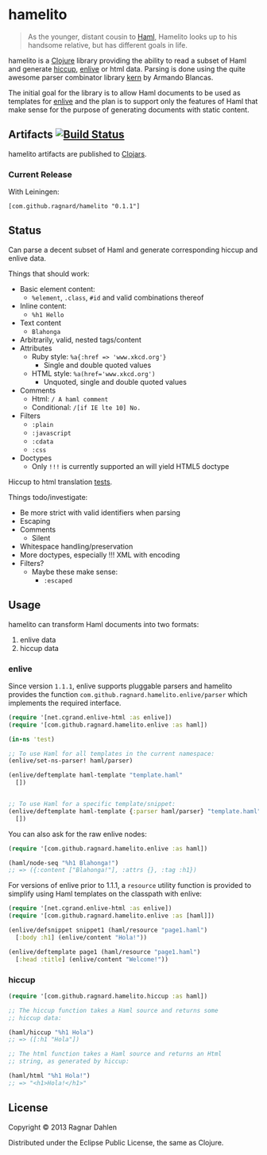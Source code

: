 # hamelito 

> As the younger, distant cousin to [Haml](http://haml.info/), Hamelito
> looks up to his handsome relative, but has different goals in life.

hamelito is a [Clojure](http://www.clojure.org) library providing the
ability to read a subset of Haml and generate [hiccup](https://github.com/weavejester/hiccup),
[enlive](http://github.com/cgrand/enlive) or html
data. Parsing is done using the quite awesome parser combinator
library [kern](https://github.com/blancas/kern/) by Armando Blancas.


The initial goal for the library is to allow Haml documents to be used
as templates for [enlive](http://github.com/cgrand/enlive) and the
plan is to support only the features of Haml that make sense for the
purpose of generating documents with static content.

## Artifacts [![Build Status](https://travis-ci.org/ragnard/hamelito.png?branch=master)](https://travis-ci.org/ragnard/hamelito)

hamelito artifacts are published to [Clojars](http://clojars.org).

### Current Release

With Leiningen:

```
[com.github.ragnard/hamelito "0.1.1"]
```


## Status

Can parse a decent subset of Haml and generate corresponding hiccup
and enlive data.

Things that should work:
- Basic element content:
  - `%element`, `.class`, `#id` and valid combinations thereof
- Inline content:
  - `%h1 Hello`
- Text content
  - `Blahonga`
- Arbitrarily, valid, nested tags/content
- Attributes
  - Ruby style: `%a{:href => 'www.xkcd.org'}`
    - Single and double quoted values
  - HTML style: `%a(href='www.xkcd.org')`
    - Unquoted, single and double quoted values
- Comments
  - Html: `/ A haml comment`
  - Conditional: `/[if IE lte 10] No.`
- Filters
  - `:plain`
  - `:javascript`
  - `:cdata`
  - `:css`
- Doctypes 
  - Only `!!!` is currently supported an will yield HTML5 doctype

Hiccup to html translation [tests](https://github.com/ragnard/hamelito/blob/master/test/hamelito/hiccup_test.clj).

Things todo/investigate:
- Be more strict with valid identifiers when parsing
- Escaping
- Comments
  - Silent
- Whitespace handling/preservation
- More doctypes, especially !!! XML with encoding
- Filters?
  - Maybe these make sense:
    - `:escaped`

## Usage

hamelito can transform Haml documents into two formats:

1. enlive data
2. hiccup data

### enlive

Since version `1.1.1`, enlive supports pluggable parsers and hamelito
provides the function `com.github.ragnard.hamelito.enlive/parser` which 
implements the required interface.

```clojure
(require '[net.cgrand.enlive-html :as enlive])
(require '[com.github.ragnard.hamelito.enlive :as haml])

(in-ns 'test)

;; To use Haml for all templates in the current namespace:
(enlive/set-ns-parser! haml/parser)

(enlive/deftemplate haml-template "template.haml"
  [])


;; To use Haml for a specific template/snippet:
(enlive/deftemplate haml-template {:parser haml/parser} "template.haml"
  [])
```

You can also ask for the raw enlive nodes:

```clojure
(require '[com.github.ragnard.hamelito.enlive :as haml])

(haml/node-seq "%h1 Blahonga!")
;; => ({:content ["Blahonga!"], :attrs {}, :tag :h1})
```

For versions of enlive prior to 1.1.1, a `resource` utility 
function is provided to simplify using Haml templates on the 
classpath with enlive:

```clojure
(require '[net.cgrand.enlive-html :as enlive])
(require '[com.github.ragnard.hamelito.enlive :as [haml]])

(enlive/defsnippet snippet1 (haml/resource "page1.haml")
  [:body :h1] (enlive/content "Hola!"))

(enlive/deftemplate page1 (haml/resource "page1.haml")
  [:head :title] (enlive/content "Welcome!"))
```

### hiccup

```clojure
(require '[com.github.ragnard.hamelito.hiccup :as haml])

;; The hiccup function takes a Haml source and returns some 
;; hiccup data:

(haml/hiccup "%h1 Hola")
;; => ([:h1 "Hola"])

;; The html function takes a Haml source and returns an Html 
;; string, as generated by hiccup:

(haml/html "%h1 Hola!")
;; => "<h1>Hola!</h1>"
```

## License

Copyright © 2013 Ragnar Dahlen

Distributed under the Eclipse Public License, the same as Clojure.
